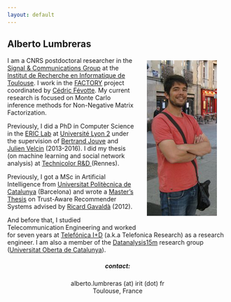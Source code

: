 ```yaml
---
layout: default
---
```

  
                
<img src="./img/Alberto.jpg" class="img-rounded" style="float: right; margin: 65px 25px 25px 25px;" />

## Alberto Lumbreras


<p> I am a CNRS postdoctoral researcher in the <a href = "http://sc.enseeiht.fr/Signal & Communications Group">Signal & Communications Group</a>
at the <a href="https://www.irit.fr/?lang=fr">Institut de Recherche en Informatique de Toulouse</a>. 
I work in the <a href="http://projectfactory.irit.fr/">FACTORY</a> project 
coordinated by <a href="https://www.irit.fr/~Cedric.Fevotte/">Cédric Févotte</a>. 
My current research is focused on Monte Carlo inference methods for Non-Negative Matrix Factorization.

<p>Previously, I did a PhD in Computer Science in the <a href="http://eric.univ-lyon2.fr/">ERIC Lab</a> 
at <a href="http://www.univ-lyon2.fr/">Université Lyon 2</a> 
under the supervision of <a href="http://blogs.univ-tlse2.fr/jouve/">Bertrand Jouve</a> 
and <a href="http://mediamining.univ-lyon2.fr/people/velcin/">Julien Velcin</a> (2013-2016). 
I did my thesis (on machine learning and social network analysis) at <a href="http://www.technicolor.com/">Technicolor R&D </a> (Rennes).</p> 

<p>Previously, I got a MSc in Artificial Intelligence from <a href="http://www.upc.edu/?set_language=en">Universitat Politècnica de Catalunya</a> (Barcelona)
and wrote a <a href="http://www.albertolumbreras.net/files/Lumbreras_MasterThesis.pdf">Master’s Thesis</a> on Trust-Aware Recommender Systems 
advised by <a href="http://www.lsi.upc.edu/~gavalda/">Ricard Gavaldà</a> (2012).</p>

<p>And before that, I studied Telecommunication Engineering 
and worked for seven years at <a href="http://tid.es/en/Pages/default.aspx">Telefónica I+D</a> (a.k.a Telefonica Research) 
as a research engineer. 
I am also a member of the <a href="http://datanalysis15m.wordpress.com/">Datanalysis15m</a> research group 
(<a href="http://www.uoc.edu/portal/en/index.html">Universitat Oberta de Catalunya</a>).</p>

<div align="center">
	<h5>contact:</h5>
	<p>alberto.lumbreras (at) irit (dot) fr<br /> Toulouse, France</p>
</div>

        

